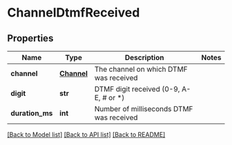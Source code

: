 # ChannelDtmfReceived

## Properties
Name | Type | Description | Notes
------------ | ------------- | ------------- | -------------
**channel** | [**Channel**](Channel.md) | The channel on which DTMF was received | 
**digit** | **str** | DTMF digit received (0-9, A-E, # or *) | 
**duration_ms** | **int** | Number of milliseconds DTMF was received | 

[[Back to Model list]](../README.md#documentation-for-models) [[Back to API list]](../README.md#documentation-for-api-endpoints) [[Back to README]](../README.md)


